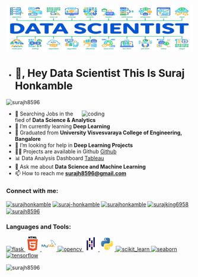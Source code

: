 ![logo](https://github.com/surajh8596/surajh8596/blob/main/ds_banner.jpg)
- <h1 align="left">👋, Hey Data Scientist This Is Suraj Honkamble</h1>
<p align="left"> <img src="https://komarev.com/ghpvc/?username=surajh8596&label=Profile%20views&color=0e75b6&style=flat" alt="surajh8596" /> </p>
<img align="right" alt="coding" width="300" src="https://capturly.com/blog/wp-content/uploads/2018/02/Data-Website-Analytics.gif">

- 🔭 Searching Jobs in the fied of **Data Science & Analytics**
- 🌱 I’m currently learning **Deep Learning**
- 👯 Graduated from **University Visvesvaraya College of Engineering, Bangalore**
- 🤝 I’m looking for help in **Deep Learning Projects**
- 👨‍💻 Projects are available in Github [Github](https://github.com/surajh8596/surajh8596)
- 📊 Data Analysis Dashboard [Tableau](https://public.tableau.com/app/profile/suraj.honkamble)
- 💬 Ask me about **Data Science and Machine Learning**
- 📫 How to reach me **surajh8596@gmail.com**

<h3 align="left">Connect with me:</h3>
<p align="left">
<a href="https://linkedin.com/in/surajhonkamble" target="blank"><img align="center" src="https://raw.githubusercontent.com/rahuldkjain/github-profile-readme-generator/master/src/images/icons/Social/linked-in-alt.svg" alt="surajhonkamble" height="30" width="40" /></a>
<a href="https://stackoverflow.com/users/suraj-honkamble" target="blank"><img align="center" src="https://raw.githubusercontent.com/rahuldkjain/github-profile-readme-generator/master/src/images/icons/Social/stack-overflow.svg" alt="suraj-honkamble" height="30" width="40" /></a>
<a href="https://kaggle.com/surajhonkamble" target="blank"><img align="center" src="https://raw.githubusercontent.com/rahuldkjain/github-profile-readme-generator/master/src/images/icons/Social/kaggle.svg" alt="surajhonkamble" height="30" width="40" /></a>
<a href="https://instagram.com/surajking6958" target="blank"><img align="center" src="https://raw.githubusercontent.com/rahuldkjain/github-profile-readme-generator/master/src/images/icons/Social/instagram.svg" alt="surajking6958" height="30" width="40" /></a>
<a href="https://www.hackerrank.com/surajh8596" target="blank"><img align="center" src="https://raw.githubusercontent.com/rahuldkjain/github-profile-readme-generator/master/src/images/icons/Social/hackerrank.svg" alt="surajh8596" height="30" width="40" /></a>
</p>

<h3 align="left">Languages and Tools:</h3>
<p align="left"> <a href="https://flask.palletsprojects.com/" target="_blank" rel="noreferrer"> <img src="https://www.vectorlogo.zone/logos/pocoo_flask/pocoo_flask-icon.svg" alt="flask" width="40" height="40"/> </a> <a href="https://www.w3.org/html/" target="_blank" rel="noreferrer"> <img src="https://raw.githubusercontent.com/devicons/devicon/master/icons/html5/html5-original-wordmark.svg" alt="html5" width="40" height="40"/> </a> <a href="https://www.mysql.com/" target="_blank" rel="noreferrer"> <img src="https://raw.githubusercontent.com/devicons/devicon/master/icons/mysql/mysql-original-wordmark.svg" alt="mysql" width="40" height="40"/> </a> <a href="https://opencv.org/" target="_blank" rel="noreferrer"> <img src="https://www.vectorlogo.zone/logos/opencv/opencv-icon.svg" alt="opencv" width="40" height="40"/> </a> <a href="https://pandas.pydata.org/" target="_blank" rel="noreferrer"> <img src="https://raw.githubusercontent.com/devicons/devicon/2ae2a900d2f041da66e950e4d48052658d850630/icons/pandas/pandas-original.svg" alt="pandas" width="40" height="40"/> </a> <a href="https://www.python.org" target="_blank" rel="noreferrer"> <img src="https://raw.githubusercontent.com/devicons/devicon/master/icons/python/python-original.svg" alt="python" width="40" height="40"/> </a> <a href="https://scikit-learn.org/" target="_blank" rel="noreferrer"> <img src="https://upload.wikimedia.org/wikipedia/commons/0/05/Scikit_learn_logo_small.svg" alt="scikit_learn" width="40" height="40"/> </a> <a href="https://seaborn.pydata.org/" target="_blank" rel="noreferrer"> <img src="https://seaborn.pydata.org/_images/logo-mark-lightbg.svg" alt="seaborn" width="40" height="40"/> </a> <a href="https://www.tensorflow.org" target="_blank" rel="noreferrer"> <img src="https://www.vectorlogo.zone/logos/tensorflow/tensorflow-icon.svg" alt="tensorflow" width="40" height="40"/> </a> </p>

<p> <img align="center" src="https://github-readme-stats.vercel.app/api?username=surajh8596&show_icons=true&locale=en" alt="surajh8596" /></p>

